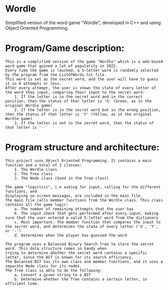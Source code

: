 # Wordle
Simplified version of the word game "Wordle", developed in C++ and using Object Oriented Programming.

# Program/Game description:
	This is a simplified version of the game "Wordle" which is a web-based word game that gained a lot of popularity in 2022.
	Every time the game is lauched, a 5-letter word is randomly selected by the program from the ListOfWords.txt file. 
	This word is set as the secret word, and the user will have to guess it in 6 attempts or less. 
	After every attempt, the user is shown the state of every letter of the word they input, comparing their input to the secret word: 
		1. If the letter is in the secret word and in the correct position, then the status of that letter is 'G' (Green, as in the original Wordle game)
		2. If the letter is in the secret word but in the wrong position, then the status of that letter is 'Y' (Yellow, as in the original Wordle game)
		3. If the letter is not in the secret word, then the status of that letter is '-'

# Program structure and architecture:
	This project uses Object Oriented Programming. It contains a main function and a total of 3 classes: 
		1. The Wordle class
		2. The Tree class
		3. The Node class (Used in the Tree class)
	
	The game "logistics", i.e asking for input, calling for the different functions, and 
	displaying on-screen messages, are included in the main file. 
	The main file calls member functions from the Wordle class. This class contains all the game logic: 
		a. The number of remaining attempts that the user has 
		b. The input check that gets performed after every input, making sure that the user entered a valid 5-letter word from the dictionary
		c. Most important: The member function that compares the input to the secret word, and determines the state of every letter ('G', 'Y', or '-')
		d. Determines when the player has guessed the word

	The program uses a Balanced Binary Search Tree to store the secret word. This data structure comes in handy when 
	trying to determine whether the secret word contains a specific letter, since the BST is known for its search efficiency.
	The Balanced BST has its own class and member functions, and it uses a separate Node class for its nodes.
	The Tree class is able to do the following:
		a. Convert a given string to a BST
		b. Determine whether the Tree contains a certain letter, in efficient time.

